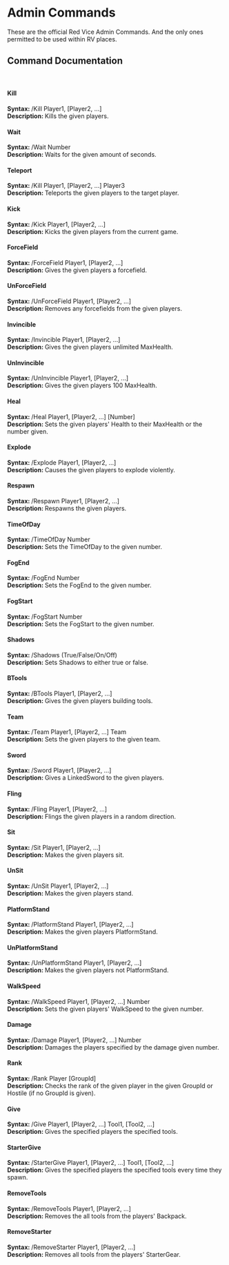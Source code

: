 <h1>Admin Commands</h1>
These are the official Red Vice Admin Commands. And the only ones permitted to be used within RV places.
<br>
<h2>Command Documentation</h2>
<br>
<h4>Kill</h4>
<b>Syntax: </b>/Kill Player1, [Player2, ...]
<br>
<b>Description: </b>Kills the given players.

<br>
<h4>Wait</h4>
<b>Syntax: </b>/Wait Number
<br>
<b>Description: </b>Waits for the given amount of seconds.

<br>
<h4>Teleport</h4>
<b>Syntax: </b>/Kill Player1, [Player2, ...] Player3
<br>
<b>Description: </b>Teleports the given players to the target player.

<br>
<h4>Kick</h4>
<b>Syntax: </b>/Kick Player1, [Player2, ...]
<br>
<b>Description: </b>Kicks the given players from the current game.

<br>
<h4>ForceField</h4>
<b>Syntax: </b>/ForceField Player1, [Player2, ...]
<br>
<b>Description: </b>Gives the given players a forcefield.

<br>
<h4>UnForceField</h4>
<b>Syntax: </b>/UnForceField Player1, [Player2, ...]
<br>
<b>Description: </b>Removes any forcefields from the given players.

<br>
<h4>Invincible</h4>
<b>Syntax: </b>/Invincible Player1, [Player2, ...]
<br>
<b>Description: </b>Gives the given players unlimited MaxHealth.

<br>
<h4>UnInvincible</h4>
<b>Syntax: </b>/UnInvincible Player1, [Player2, ...]
<br>
<b>Description: </b>Gives the given players 100 MaxHealth.

<br>
<h4>Heal</h4>
<b>Syntax: </b>/Heal Player1, [Player2, ...] [Number]
<br>
<b>Description: </b>Sets the given players' Health to their MaxHealth or the number given.

<br>
<h4>Explode</h4>
<b>Syntax: </b>/Explode Player1, [Player2, ...]
<br>
<b>Description: </b>Causes the given players to explode violently.

<br>
<h4>Respawn</h4>
<b>Syntax: </b>/Respawn Player1, [Player2, ...]
<br>
<b>Description: </b>Respawns the given players.

<br>
<h4>TimeOfDay</h4>
<b>Syntax: </b>/TimeOfDay Number
<br>
<b>Description: </b>Sets the TimeOfDay to the given number.

<br>
<h4>FogEnd</h4>
<b>Syntax: </b>/FogEnd Number
<br>
<b>Description: </b>Sets the FogEnd to the given number.

<br>
<h4>FogStart</h4>
<b>Syntax: </b>/FogStart Number
<br>
<b>Description: </b>Sets the FogStart to the given number.

<br>
<h4>Shadows</h4>
<b>Syntax: </b>/Shadows (True/False/On/Off)
<br>
<b>Description: </b>Sets Shadows to either true or false.

<br>
<h4>BTools</h4>
<b>Syntax: </b>/BTools Player1, [Player2, ...]
<br>
<b>Description: </b>Gives the given players building tools.

<br>
<h4>Team</h4>
<b>Syntax: </b>/Team Player1, [Player2, ...] Team
<br>
<b>Description: </b>Sets the given players to the given team.

<br>
<h4>Sword</h4>
<b>Syntax: </b>/Sword Player1, [Player2, ...]
<br>
<b>Description: </b>Gives a LinkedSword to the given players.

<br>
<h4>Fling</h4>
<b>Syntax: </b>/Fling Player1, [Player2, ...]
<br>
<b>Description: </b>Flings the given players in a random direction.

<br>
<h4>Sit</h4>
<b>Syntax: </b>/Sit Player1, [Player2, ...]
<br>
<b>Description: </b>Makes the given players sit.

<br>
<h4>UnSit</h4>
<b>Syntax: </b>/UnSit Player1, [Player2, ...]
<br>
<b>Description: </b>Makes the given players stand.

<br>
<h4>PlatformStand</h4>
<b>Syntax: </b>/PlatformStand Player1, [Player2, ...]
<br>
<b>Description: </b>Makes the given players PlatformStand.

<br>
<h4>UnPlatformStand</h4>
<b>Syntax: </b>/UnPlatformStand Player1, [Player2, ...]
<br>
<b>Description: </b>Makes the given players not PlatformStand.

<br>
<h4>WalkSpeed</h4>
<b>Syntax: </b>/WalkSpeed Player1, [Player2, ...] Number
<br>
<b>Description: </b>Sets the given players' WalkSpeed to the given number.

<br>
<h4>Damage</h4>
<b>Syntax: </b>/Damage Player1, [Player2, ...] Number
<br>
<b>Description: </b>Damages the players specified by the damage given number.

<br>
<h4>Rank</h4>
<b>Syntax: </b>/Rank Player [GroupId]
<br>
<b>Description: </b>Checks the rank of the given player in the given GroupId or Hostile (if no GroupId is given).

<br>
<h4>Give</h4>
<b>Syntax: </b>/Give Player1, [Player2, ...] Tool1, [Tool2, ...]
<br>
<b>Description: </b>Gives the specified players the specified tools.

<br>
<h4>StarterGive</h4>
<b>Syntax: </b>/StarterGive Player1, [Player2, ...] Tool1, [Tool2, ...]
<br>
<b>Description: </b>Gives the specified players the specified tools every time they spawn.

<br>
<h4>RemoveTools</h4>
<b>Syntax: </b>/RemoveTools Player1, [Player2, ...]
<br>
<b>Description: </b>Removes the all tools from the players' Backpack.

<br>
<h4>RemoveStarter</h4>
<b>Syntax: </b>/RemoveStarter Player1, [Player2, ...]
<br>
<b>Description: </b>Removes all tools from the players' StarterGear.